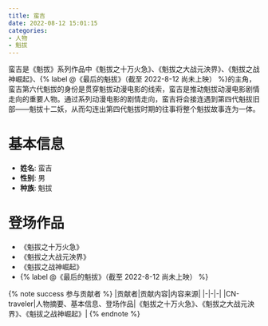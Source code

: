 ```yaml
---
title: 蛮吉
date: 2022-08-12 15:01:15
categories: 
- 人物
- 魁拔
---
```


<!-- 人物摘要 -->
蛮吉是《魁拔》系列作品中《魁拔之十万火急》、《魁拔之大战元泱界》、《魁拔之战神崛起》、{% label @《最后的魁拔》（截至 2022-8-12 尚未上映） %}的主角，蛮吉第六代魁拔的身份是贯穿魁拔动漫电影的线索，蛮吉是推动魁拔动漫电影剧情走向的重要人物。通过系列动漫电影的剧情走向，蛮吉将会接连遇到第四代魁拔旧部——魁拔十二妖，从而勾连出第四代魁拔时期的往事将整个魁拔故事连为一体。
<!-- more -->

<!-- 基本信息 -->

# 基本信息

- **姓名**: 蛮吉
- **性别**: 男
- **种族**: 魁拔

<!-- 登场作品 -->

# 登场作品

- 《魁拔之十万火急》
- 《魁拔之大战元泱界》
- 《魁拔之战神崛起》
- {% label @《最后的魁拔》（截至 2022-8-12 尚未上映） %}

{% note success 参与贡献者 %}
|贡献者|贡献内容|内容来源|
|-|-|-|
|CN-traveler|人物摘要、基本信息、登场作品|《魁拔之十万火急》、《魁拔之大战元泱界》、《魁拔之战神崛起》|
{% endnote %}